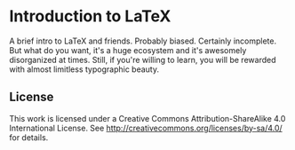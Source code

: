 # Introduction to LaTeX

A brief intro to LaTeX and friends. Probably biased.
Certainly incomplete.
But what do you want, it's a huge ecosystem and it's
awesomely disorganized at times.
Still, if you're willing to learn, you will be
rewarded with almost limitless typographic beauty.

## License

This work is licensed under a Creative Commons
Attribution-ShareAlike 4.0 International License.
See http://creativecommons.org/licenses/by-sa/4.0/
for details.

